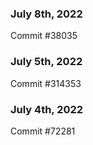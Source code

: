 ### July 8th, 2022

Commit #38035

### July 5th, 2022

Commit #314353


### July 4th, 2022

Commit #72281
